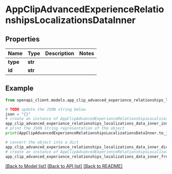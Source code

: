 # AppClipAdvancedExperienceRelationshipsLocalizationsDataInner


## Properties

Name | Type | Description | Notes
------------ | ------------- | ------------- | -------------
**type** | **str** |  | 
**id** | **str** |  | 

## Example

```python
from openapi_client.models.app_clip_advanced_experience_relationships_localizations_data_inner import AppClipAdvancedExperienceRelationshipsLocalizationsDataInner

# TODO update the JSON string below
json = "{}"
# create an instance of AppClipAdvancedExperienceRelationshipsLocalizationsDataInner from a JSON string
app_clip_advanced_experience_relationships_localizations_data_inner_instance = AppClipAdvancedExperienceRelationshipsLocalizationsDataInner.from_json(json)
# print the JSON string representation of the object
print(AppClipAdvancedExperienceRelationshipsLocalizationsDataInner.to_json())

# convert the object into a dict
app_clip_advanced_experience_relationships_localizations_data_inner_dict = app_clip_advanced_experience_relationships_localizations_data_inner_instance.to_dict()
# create an instance of AppClipAdvancedExperienceRelationshipsLocalizationsDataInner from a dict
app_clip_advanced_experience_relationships_localizations_data_inner_from_dict = AppClipAdvancedExperienceRelationshipsLocalizationsDataInner.from_dict(app_clip_advanced_experience_relationships_localizations_data_inner_dict)
```
[[Back to Model list]](../README.md#documentation-for-models) [[Back to API list]](../README.md#documentation-for-api-endpoints) [[Back to README]](../README.md)



